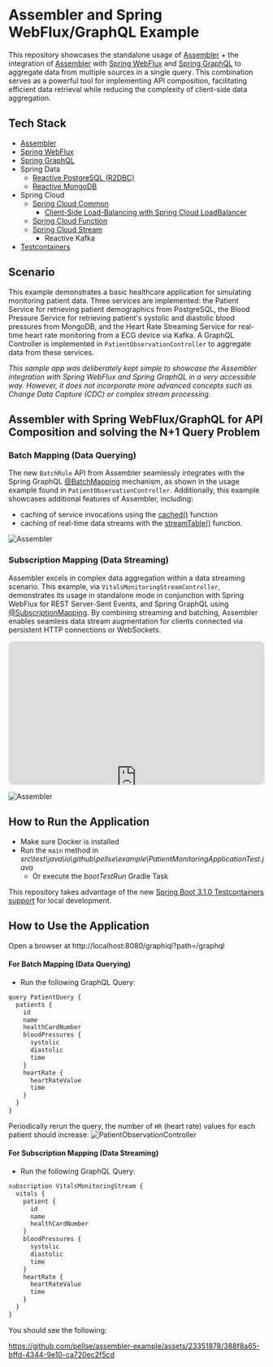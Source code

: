 # Assembler and Spring WebFlux/GraphQL Example

This repository showcases the standalone usage of [Assembler](https://github.com/pellse/assembler) + the integration of [Assembler](https://github.com/pellse/assembler) with [Spring WebFlux](https://docs.spring.io/spring-framework/reference/web-reactive.html) and [Spring GraphQL](https://spring.io/projects/spring-graphql) to aggregate data from multiple sources in a single query. This combination serves as a powerful tool for implementing API composition, facilitating efficient data retrieval while reducing the complexity of client-side data aggregation.

## Tech Stack
- [Assembler](https://github.com/pellse/assembler)
- [Spring WebFlux](https://docs.spring.io/spring-framework/reference/web-reactive.html)
- [Spring GraphQL](https://spring.io/projects/spring-graphql)
- Spring Data
  - [Reactive PostgreSQL (R2DBC)](https://spring.io/projects/spring-data-r2dbc)
  - [Reactive MongoDB](https://spring.io/projects/spring-data-r2dbc)
- Spring Cloud
  - [Spring Cloud Common](https://spring.io/projects/spring-cloud-commons)
    - [Client-Side Load-Balancing with Spring Cloud LoadBalancer](https://spring.io/guides/gs/spring-cloud-loadbalancer)
  - [Spring Cloud Function](https://spring.io/projects/spring-cloud-function)
  - [Spring Cloud Stream](https://spring.io/projects/spring-cloud-stream)
    - Reactive Kafka
- [Testcontainers](https://www.testcontainers.org/)

## Scenario
This example demonstrates a basic healthcare application for simulating monitoring patient data. Three services are implemented: the Patient Service for retrieving patient demographics from PostgreSQL, the Blood Pressure Service for retrieving patient's systolic and diastolic blood pressures from MongoDB, and the Heart Rate Streaming Service for real-time heart rate monitoring from a ECG device via Kafka. A GraphQL Controller is implemented in `PatientObservationController` to aggregate data from these services.

*This sample app was deliberately kept simple to showcase the Assembler integration with Spring WebFlux and Spring GraphQL in a very accessible way. However, it does not incorporate more advanced concepts such as Change Data Capture (CDC) or complex stream processing.*

## Assembler with Spring WebFlux/GraphQL for API Composition and solving the N+1 Query Problem

### Batch Mapping (Data Querying)
The new `BatchRule` API from Assembler seamlessly integrates with the Spring GraphQL [@BatchMapping](https://docs.spring.io/spring-graphql/docs/current/reference/html/#controllers.batch-mapping) mechanism, as shown in the usage example found in `PatientObservationController`. Additionally, this example showcases additional features of Assembler, including:
- caching of service invocations using the [cached()](https://github.com/pellse/assembler#reactive-caching) function
- caching of real-time data streams with the [streamTable()](https://github.com/pellse/assembler#stream-table) function.

![Assembler](./images/PatientObserverGraphQLController.png)

### Subscription Mapping (Data Streaming)
Assembler excels in complex data aggregation within a data streaming scenario. This example, via `VitalsMonitoringStreamController`, demonstrates its usage in standalone mode in conjunction with Spring WebFlux for REST Server-Sent Events, and Spring GraphQL using [@SubscriptionMapping](https://docs.spring.io/spring-graphql/docs/current/reference/html/#controllers.schema-mapping). By combining streaming and batching, Assembler enables seamless data stream augmentation for clients connected via persistent HTTP connections or WebSockets.

<div style="overflow:hidden;margin-left:auto;margin-right:auto;border-radius:10px;width:100%;max-width:960px;position:relative"><div style="width:100%;padding-bottom:56.25%"></div><iframe width="960" height="540" title="" src="https://snappify.com/embed/a113a410-7957-4e39-898e-38bff1ec7982?responsive=1&p=1&b=1" allow="clipboard-write" allowfullscreen="" loading="lazy" style="background:#eee;position:absolute;left:0;top:0;width:100%" frameborder="0"></iframe></div>

![Assembler](./images/SpO2MonitorGraphQLController.png)

## How to Run the Application
- Make sure Docker is installed
- Run the `main` method in *src\test\java\io\github\pellse\example\PatientMonitoringApplicationTest.java*
  - Or execute the *bootTestRun* Gradle Task

This repository takes advantage of the new [Spring Boot 3.1.0 Testcontainers support](https://www.atomicjar.com/2023/05/spring-boot-3-1-0-testcontainers-for-testing-and-local-development/) for local development.

## How to Use the Application
Open a browser at http://localhost:8080/graphiql?path=/graphql

#### For Batch Mapping (Data Querying)
- Run the following GraphQL Query:
```js
query PatientQuery {
  patients {
    id
    name
    healthCardNumber
    bloodPressures {
      systolic
      diastolic
      time
    }
    heartRate {
      heartRateValue
      time
    }
  }
}
```
Periodically rerun the query, the number of `HR` (heart rate) values for each patient should increase:
![PatientObservationController](https://github.com/pellse/assembler-example/assets/23351878/43051d61-76e8-4c5a-9209-f629c8955cb2)

#### For Subscription Mapping (Data Streaming)
- Run the following GraphQL Query:
```js
subscription VitalsMonitoringStream {
  vitals {
    patient {
      id
      name
      healthCardNumber
    }
    bloodPressures {
      systolic
      diastolic
      time
    }
    heartRate {
      heartRateValue
      time
    }
  }
}
```
You should see the following:

https://github.com/pellse/assembler-example/assets/23351878/388f8a65-bffd-4344-9e10-ca720ec2f5cd
